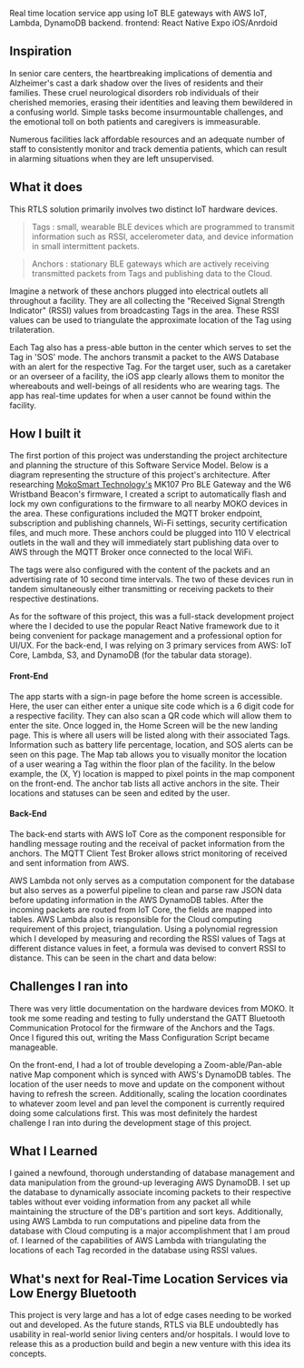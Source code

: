 Real time location service app using IoT BLE gateways with AWS IoT, Lambda, DynamoDB backend. frontend: React Native Expo iOS/Anrdoid
## Inspiration

In senior care centers, the heartbreaking implications of dementia and Alzheimer's cast a dark shadow over the lives of residents and their families. These cruel neurological disorders rob individuals of their cherished memories, erasing their identities and leaving them bewildered in a confusing world. Simple tasks become insurmountable challenges, and the emotional toll on both patients and caregivers is immeasurable.

Numerous facilities lack affordable resources and an adequate number of staff to consistently monitor and track dementia patients, which can result in alarming situations when they are left unsupervised.
## What it does

This RTLS solution primarily involves two distinct IoT hardware devices.

> Tags
	: small, wearable BLE devices which are programmed to transmit information such as RSSI, accelerometer data, and device information in small intermittent packets.

> Anchors
	: stationary BLE gateways which are actively receiving transmitted packets from Tags and publishing data to the Cloud.

Imagine a network of these anchors plugged into electrical outlets all throughout a facility. They are all collecting the "Received Signal Strength Indicator" (RSSI) values from broadcasting Tags in the area. These RSSI values can be used to triangulate the approximate location of the Tag using trilateration.

Each Tag also has a press-able button in the center which serves to set the Tag in 'SOS' mode. The anchors transmit a packet to the AWS Database with an alert for the respective Tag. For the target user, such as a caretaker or an overseer of a facility, the iOS app clearly allows them to monitor the whereabouts and well-beings of all residents who are wearing tags. The app has real-time updates for when a user cannot be found within the facility.
## How I built it

The first portion of this project was understanding the project architecture and planning the structure of this Software Service Model. Below is a diagram representing the structure of this project's architecture.
After researching [MokoSmart Technology's](https://www.mokosmart.com/) MK107 Pro BLE Gateway and the W6 Wristband Beacon's firmware, I created a script to automatically flash and lock my own configurations to the firmware to all nearby MOKO devices in the area. These configurations included the MQTT broker endpoint, subscription and publishing channels, Wi-Fi settings, security certification files, and much more. These anchors could be plugged into 110 V electrical outlets in the wall and they will immediately start publishing data over to AWS through the MQTT Broker once connected to the local WiFi.

The tags were also configured with the content of the packets and an advertising rate of 10 second time intervals. The two of these devices run in tandem simultaneously either transmitting or receiving packets to their respective destinations.

As for the software of this project, this was a full-stack development project where the I decided to use the popular React Native framework due to it being convenient for package management and a professional option for UI/UX. For the back-end, I was relying on 3 primary services from AWS: IoT Core, Lambda, S3, and DynamoDB (for the tabular data storage).
#### Front-End
The app starts with a sign-in page before the home screen is accessible. Here, the user can either enter a unique site code which is a 6 digit code for a respective facility. They can also scan a QR code which will allow them to enter the site.
Once logged in, the Home Screen will be the new landing page. This is where all users will be listed along with their associated Tags. Information such as battery life percentage, location, and SOS alerts can be seen on this page.
The Map tab allows you to visually monitor the location of a user wearing a Tag within the floor plan of the facility. In the below example, the (X, Y) location is mapped to pixel points in the map component on the front-end.
The anchor tab lists all active anchors in the site. Their locations and statuses can be seen and edited by the user.
#### Back-End
The back-end starts with AWS IoT Core as the component responsible for handling message routing and the receival of packet information from the anchors. The MQTT Client Test Broker allows strict monitoring of  received and sent information from AWS.

AWS Lambda not only serves as a computation component for the database but also serves as a powerful pipeline to clean and parse raw JSON data before updating information in the AWS DynamoDB tables. After the incoming packets are routed from IoT Core, the fields are mapped into tables. AWS Lambda also is responsible for the Cloud computing requirement of this project, triangulation. Using a polynomial regression which I developed by measuring and recording the RSSI values of Tags at different distance values in feet, a formula was devised to convert RSSI to distance. This can be seen in the chart and data below:

## Challenges I ran into

There was very little documentation on the hardware devices from MOKO. It took me some reading and testing to fully understand the GATT Bluetooth Communication Protocol for the firmware of the Anchors and the Tags. Once I figured this out, writing the Mass Configuration Script became manageable.

On the front-end, I had a lot of trouble developing a Zoom-able/Pan-able native Map component which is synced with AWS's DynamoDB tables. The location of the user needs to move and update on the component without having to refresh the screen. Additionally, scaling the location coordinates to whatever zoom level and pan level the component is currently required doing some calculations first. This was most definitely the hardest challenge I ran into during the development stage of this project. 
## What I Learned

I gained a newfound, thorough understanding of database management and data manipulation from the ground-up leveraging AWS DynamoDB. I set up the database to dynamically associate incoming packets to their respective tables without ever voiding information from any packet all while maintaining the structure of the DB's partition and sort keys. Additionally, using AWS Lambda to run computations and pipeline data from the database with Cloud computing is a major accomplishment that I am proud of. I learned of the capabilities of AWS Lambda with triangulating the locations of each Tag recorded in the database using RSSI values. 
## What's next for Real-Time Location Services via Low Energy Bluetooth

This project is very large and has a lot of edge cases needing to be worked out and developed. As the future stands, RTLS via BLE undoubtedly has usability in real-world senior living centers and/or hospitals. I would love to release this as a production build and begin a new venture with this idea its concepts. 
